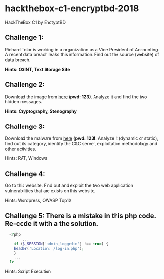 # hackthebox-c1-encryptbd-2018
HackTheBox C1 by EnctyptBD

## Challenge 1:
Richard Tolar is working in a organization as a Vice President of Accounting. A recent data breach leaks this information. Find out the source (website) of data breach.

**Hints: OSINT, Text Storage Site**



## Challenge 2:
Download the image from [here](https://raw.githubusercontent.com/rudSarkar/hackthebox-c1-encryptbd-2018/master/Challenge-2/thumb.rar) **(pwd: 123)**. Analyze it and find the two hidden messages.

**Hints: Cryptography, Stenography**



## Challenge 3:
Download the malware from [here](https://raw.githubusercontent.com/rudSarkar/hackthebox-c1-encryptbd-2018/master/Challenge-3/system.rar) **(pwd: 123)**. Analyze it (dynamic or static), find out its category, identify the C&C server, exploitation methodology and other activities.

Hints: RAT, Windows



## Challenge 4:
Go to this website. Find out and exploit the two web application vulnerabilities that are exists on this website.

Hints: Wordpress, OWASP Top10

## Challenge 5: There is a mistake in this php code. Re-code it with a the solution.
```PHP
  <?php
        ...
    if ($_SESSION['admin_loggedin'] !== true) {
    header('Location: /log-in.php');
    }
    ...
  ?>
```
Hints: Script Execution

